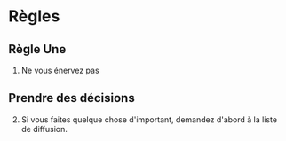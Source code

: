 # Règles

## Règle Une

1) Ne vous énervez pas

## Prendre des décisions

2) Si vous faites quelque chose d'important, demandez d'abord à la liste de diffusion.
